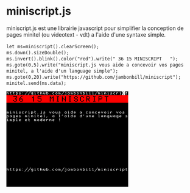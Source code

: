 # miniscript.js

miniscript.js est une librairie javascript pour simplifier la conception de pages minitel (ou videotext - vdt) a l'aide d'une syntaxe simple.





    let ms=miniscript().clearScreen();
    ms.down().sizeDouble();
    ms.invert().blink().color("red").write(" 36 15 MINISCRIPT   ");
    ms.goto(0,5).write("miniscript.js vous aide a concevoir vos pages minitel, a l'aide d'un language simple");
    ms.goto(0,20).write("https://github.com/jambonbill/miniscript");
    minitel.send(ms.data);

![miniscript](img/miniscript.png)